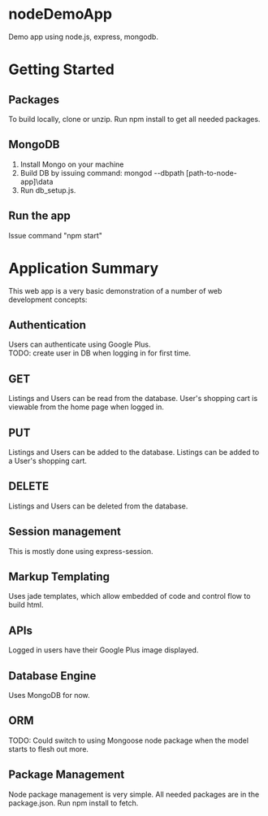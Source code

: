 # nodeDemoApp
Demo app using node.js, express, mongodb. 

# Getting Started

## Packages
To build locally, clone or unzip.  Run npm install to get all needed packages.

## MongoDB
1. Install Mongo on your machine  
2. Build DB by issuing command: mongod --dbpath [path-to-node-app]\data
3. Run db_setup.js.

## Run the app
Issue command "npm start"

# Application Summary
This web app is a very basic demonstration of a number of web development concepts:

## Authentication
Users can authenticate using Google Plus.  
TODO:  create user in DB when logging in for first time.

## GET
Listings and Users can be read from the database.
User's shopping cart is viewable from the home page when logged in.

## PUT
Listings and Users can be added to the database.
Listings can be added to a User's shopping cart.

## DELETE
Listings and Users can be deleted from the database.

## Session management
This is mostly done using express-session.

## Markup Templating
Uses jade templates, which allow embedded of code and control flow to build html.

## APIs
Logged in users have their Google Plus image displayed.

## Database Engine
Uses MongoDB for now. 

## ORM
TODO:  Could switch to using Mongoose node package when the model starts to flesh out more.

## Package Management
Node package management is very simple.  All needed packages are in the package.json.  Run npm install to fetch.
